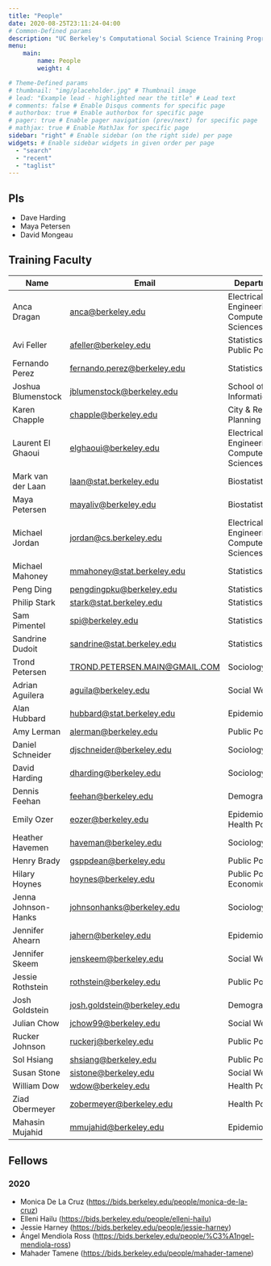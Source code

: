 ```yaml
---
title: "People"
date: 2020-08-25T23:11:24-04:00
# Common-Defined params
description: "UC Berkeley's Computational Social Science Training Program fellows"
menu: 
    main: 
        name: People
        weight: 4

# Theme-Defined params
# thumbnail: "img/placeholder.jpg" # Thumbnail image
# lead: "Example lead - highlighted near the title" # Lead text
# comments: false # Enable Disqus comments for specific page
# authorbox: true # Enable authorbox for specific page
# pager: true # Enable pager navigation (prev/next) for specific page
# mathjax: true # Enable MathJax for specific page
sidebar: "right" # Enable sidebar (on the right side) per page
widgets: # Enable sidebar widgets in given order per page
  - "search"
  - "recent"
  - "taglist"
---
```


## PIs

- Dave Harding
- Maya Petersen
- David Mongeau

## Training Faculty 
| Name                | Email                         | Department                                 | 
| ------------------- | ----------------------------- | ------------------------------------------ |
| Anca Dragan         | anca@berkeley.edu             | Electrical Engineering & Computer Sciences |
| Avi Feller          | afeller@berkeley.edu          | Statistics, Public Policy                  |
| Fernando Perez      | fernando.perez@berkeley.edu   | Statistics                                 |
| Joshua Blumenstock  | jblumenstock@berkeley.edu     | School of Information                      |
| Karen Chapple       | chapple@berkeley.edu          | City & Regional Planning                   |
| Laurent El Ghaoui   | elghaoui@berkeley.edu         | Electrical Engineering & Computer Sciences |
| Mark van der Laan   | laan@stat.berkeley.edu        | Biostatistics                              |
| Maya Petersen       | mayaliv@berkeley.edu          | Biostatistics                              |
| Michael Jordan      | jordan@cs.berkeley.edu        | Electrical Engineering & Computer Sciences |
| Michael Mahoney     | mmahoney@stat.berkeley.edu    | Statistics                                 |
| Peng Ding           | pengdingpku@berkeley.edu      | Statistics                                 |
| Philip Stark        | stark@stat.berkeley.edu       | Statistics                                 |
| Sam Pimentel        | spi@berkeley.edu              | Statistics                                 |
| Sandrine Dudoit     | sandrine@stat.berkeley.edu    | Statistics                                 |
| Trond Petersen      | TROND.PETERSEN.MAIN@GMAIL.COM | Sociology                                  |
| Adrian Aguilera     | aguila@berkeley.edu           | Social Welfare                             |
| Alan Hubbard        | hubbard@stat.berkeley.edu     | Epidemiology                               |
| Amy Lerman          | alerman@berkeley.edu          | Public Policy                              |
| Daniel Schneider    | djschneider@berkeley.edu      | Sociology                                  |
| David Harding       | dharding@berkeley.edu         | Sociology                                  |
| Dennis Feehan       | feehan@berkeley.edu           | Demography                                 |
| Emily Ozer          | eozer@berkeley.edu            | Epidemiology & Health Policy               |
| Heather Havemen     | haveman@berkeley.edu          | Sociology/Haas                             |
| Henry Brady         | gsppdean@berkeley.edu         | Public Policy                              |
| Hilary Hoynes       | hoynes@berkeley.edu           | Public Policy, Economics                   |
| Jenna Johnson-Hanks | johnsonhanks@berkeley.edu     | Sociology                                  |
| Jennifer Ahearn     | jahern@berkeley.edu           | Epidemiology                               |
| Jennifer Skeem      | jenskeem@berkeley.edu         | Social Welfare                             |
| Jessie Rothstein    | rothstein@berkeley.edu        | Public Policy                              |
| Josh Goldstein      | josh.goldstein@berkeley.edu   | Demography                                 |
| Julian Chow         | jchow99@berkeley.edu          | Social Welfare                             |
| Rucker Johnson      | ruckerj@berkeley.edu          | Public Policy                              |
| Sol Hsiang          | shsiang@berkeley.edu          | Public Policy                              |
| Susan Stone         | sistone@berkeley.edu          | Social Welfare                             |
| William Dow         | wdow@berkeley.edu             | Health Policy                              |
| Ziad Obermeyer      | zobermeyer@berkeley.edu       | Health Policy                              |
| Mahasin Mujahid     | mmujahid@berkeley.edu         | Epidemiology                               |

## Fellows

### 2020

  - Monica De La Cruz (https://bids.berkeley.edu/people/monica-de-la-cruz)
  - Elleni Hailu (https://bids.berkeley.edu/people/elleni-hailu)
  - Jessie Harney (https://bids.berkeley.edu/people/jessie-harney)
  - Ángel Mendiola Ross (https://bids.berkeley.edu/people/%C3%A1ngel-mendiola-ross)
  - Mahader Tamene (https://bids.berkeley.edu/people/mahader-tamene)